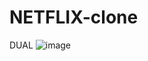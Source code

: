 # NETFLIX-clone
DUAL
![image](https://user-images.githubusercontent.com/91722732/185340121-19b218e4-7e23-4c78-97e7-a0db957cc683.png)

